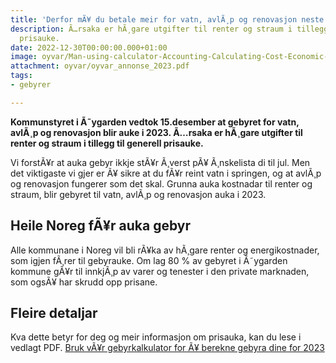 ```yaml
---
title: 'Derfor mÃ¥ du betale meir for vatn, avlÃ¸p og renovasjon neste Ã¥r. '
description: Ã…rsaka er hÃ¸gare utgifter til renter og straum i tillegg til generell
  prisauke.
date: 2022-12-30T00:00:00.000+01:00
image: oyvar/Man-using-calculator-Accounting-Calculating-Cost-Economic-bills-with-money-stack-step-growing-growth-saving-money-in-home-_-finance-concept-1163111044_2124x1416.jpg
attachment: oyvar/oyvar_annonse_2023.pdf
tags:
- gebyrer

---
```

**Kommunstyret i Ã˜ygarden vedtok 15.desember at gebyret for vatn, avlÃ¸p og renovasjon blir auke i 2023. Ã…rsaka er hÃ¸gare utgifter til renter og straum i tillegg til generell prisauke.**

Vi forstÃ¥r at auka gebyr ikkje stÃ¥r Ã¸verst pÃ¥ Ã¸nskelista di til jul. Men det
viktigaste vi gjer er Ã¥ sikre at du fÃ¥r reint vatn i springen, og at avlÃ¸p
og renovasjon fungerer som det skal. Grunna auka kostnadar til renter
og straum, blir gebyret til vatn, avlÃ¸p og renovasjon auka i 2023.

## Heile Noreg fÃ¥r auka gebyr

Alle kommunane i Noreg vil bli rÃ¥ka av hÃ¸gare renter og energikostnader, som igjen fÃ¸rer til gebyrauke. Om lag 80 % av gebyret i Ã˜ygarden kommune gÃ¥r til innkjÃ¸p av varer og tenester i den private marknaden, som ogsÃ¥ har skrudd opp prisane.

## Fleire detaljar

Kva dette betyr for deg og meir informasjon om prisauka, kan du lese i vedlagt PDF. [Bruk vÃ¥r gebyrkalkulator for Ã¥ berekne gebyra dine for 2023](/gebyrer/gebyrkalkulator/)
